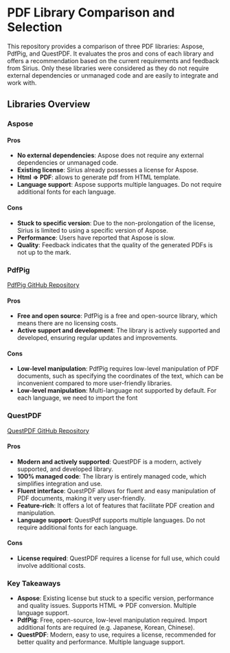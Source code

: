 # PDF Library Comparison and Selection

This repository provides a comparison of three PDF libraries: Aspose, PdfPig, and QuestPDF. It evaluates the pros and cons of each library and offers a recommendation based on the current requirements and feedback from Sirius.
Only these libraries were considered as they do not require external dependencies or unmanaged code and are easily to integrate and work with.

## Libraries Overview

### Aspose

#### Pros
- **No external dependencies**: Aspose does not require any external dependencies or unmanaged code.
- **Existing license**: Sirius already possesses a license for Aspose.
- **Html => PDF**: allows to generate pdf from HTML template.
- **Language support**: Aspose supports multiple languages. Do not require additional fonts for each language.

#### Cons
- **Stuck to specific version**: Due to the non-prolongation of the license, Sirius is limited to using a specific version of Aspose.
- **Performance**: Users have reported that Aspose is slow.
- **Quality**: Feedback indicates that the quality of the generated PDFs is not up to the mark.

### PdfPig

[PdfPig GitHub Repository](https://github.com/UglyToad/PdfPig)

#### Pros
- **Free and open source**: PdfPig is a free and open-source library, which means there are no licensing costs.
- **Active support and development**: The library is actively supported and developed, ensuring regular updates and improvements.

#### Cons
- **Low-level manipulation**: PdfPig requires low-level manipulation of PDF documents, such as specifying the coordinates of the text, which can be inconvenient compared to more user-friendly libraries.
- **Low-level manipulation**: Multi-language not supported by default. For each language, we need to import the font

### QuestPDF

[QuestPDF GitHub Repository](https://github.com/QuestPDF/QuestPDF?tab=readme-ov-file)

#### Pros
- **Modern and actively supported**: QuestPDF is a modern, actively supported, and developed library.
- **100% managed code**: The library is entirely managed code, which simplifies integration and use.
- **Fluent interface**: QuestPDF allows for fluent and easy manipulation of PDF documents, making it very user-friendly.
- **Feature-rich**: It offers a lot of features that facilitate PDF creation and manipulation.
- **Language support**: QuestPdf supports multiple languages. Do not require additional fonts for each language.


#### Cons
- **License required**: QuestPDF requires a license for full use, which could involve additional costs.


### Key Takeaways
- **Aspose**: Existing license but stuck to a specific version, performance and quality issues. Supports HTML => PDF conversion. Multiple language support.
- **PdfPig**: Free, open-source, low-level manipulation required. Import additional fonts are required (e.g. Japanese, Korean, Chinese).
- **QuestPDF**: Modern, easy to use, requires a license, recommended for better quality and performance. Multiple language support.
